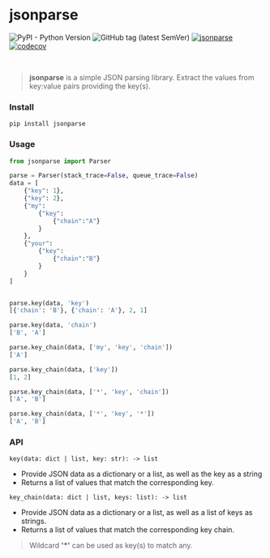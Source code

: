 # jsonparse
![PyPI - Python Version](https://img.shields.io/pypi/pyversions/jsonparse)
![GitHub tag (latest SemVer)](https://img.shields.io/github/v/tag/ctomkow/jsonparse?label=version&sort=semver)
[![jsonparse](https://github.com/ctomkow/jsonparse/actions/workflows/jsonparse-buildtest.yml/badge.svg)](https://github.com/ctomkow/jsonparse/actions/workflows/jsonparse-buildtest.yml)
[![codecov](https://codecov.io/gh/ctomkow/jsonparse/branch/master/graph/badge.svg?token=affX7FZaFk)](https://codecov.io/gh/ctomkow/jsonparse)

</br>

> **jsonparse** is a simple JSON parsing library. Extract the values from key:value pairs providing the key(s).

### Install
```
pip install jsonparse
```

### Usage
```python
from jsonparse import Parser

parse = Parser(stack_trace=False, queue_trace=False)
data = [
    {"key": 1},
    {"key": 2},
    {"my": 
        {"key": 
            {"chain":"A"}
        }
    },
    {"your":
    	{"key":
    		{"chain":"B"}
    	}
    }
]


parse.key(data, 'key')
[{'chain': 'B'}, {'chain': 'A'}, 2, 1]

parse.key(data, 'chain')
['B', 'A']

parse.key_chain(data, ['my', 'key', 'chain'])
['A']

parse.key_chain(data, ['key'])
[1, 2]

parse.key_chain(data, ['*', 'key', 'chain'])
['A', 'B']

parse.key_chain(data, ['*', 'key', '*'])
['A', 'B']
```
### API
`key(data: dict | list, key: str): -> list`
 
- Provide JSON data as a dictionary or a list, as well as the key as a string
- Returns a list of values that match the corresponding key.

`key_chain(data: dict | list, keys: list): -> list`

- Provide JSON data as a dictionary or a list, as well as a list of keys as strings.
- Returns a list of values that match the corresponding key chain.

> Wildcard **'*'** can be used as key(s) to match any.
